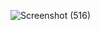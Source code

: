![Screenshot (516)](https://github.com/user-attachments/assets/3d6779ea-52e0-46c3-bde4-f82d516591ed)
